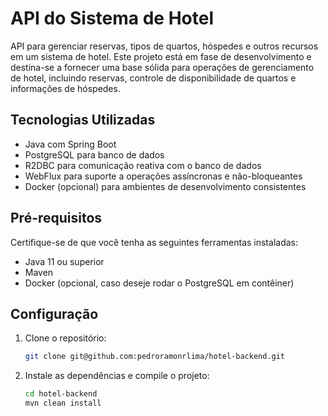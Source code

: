 API do Sistema de Hotel
========================

API para gerenciar reservas, tipos de quartos, hóspedes e outros recursos em um sistema de hotel. Este projeto está em fase de desenvolvimento e destina-se a fornecer uma base sólida para operações de gerenciamento de hotel, incluindo reservas, controle de disponibilidade de quartos e informações de hóspedes.

Tecnologias Utilizadas
----------------------
- Java com Spring Boot
- PostgreSQL para banco de dados
- R2DBC para comunicação reativa com o banco de dados
- WebFlux para suporte a operações assíncronas e não-bloqueantes
- Docker (opcional) para ambientes de desenvolvimento consistentes

Pré-requisitos
--------------
Certifique-se de que você tenha as seguintes ferramentas instaladas:
- Java 11 ou superior
- Maven
- Docker (opcional, caso deseje rodar o PostgreSQL em contêiner)

Configuração
------------
1. Clone o repositório:
   ```bash
   git clone git@github.com:pedroramonrlima/hotel-backend.git
   ```
2. Instale as dependências e compile o projeto:
   ```bash
   cd hotel-backend
   mvn clean install
